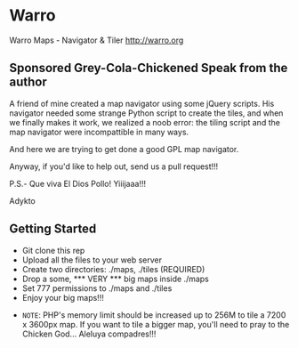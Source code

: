 Warro
=====

Warro Maps - Navigator &amp; Tiler
http://warro.org

## Sponsored Grey-Cola-Chickened Speak from the author

A friend of mine created a map navigator using some jQuery scripts. His navigator needed some strange Python script to create the tiles, and when we finally makes it work, we realized a noob error: the tiling script and the map navigator were incompattible in many ways.

And here we are trying to get done a good GPL map navigator.

Anyway, if you'd like to help out, send us a pull request!!!

P.S.- Que viva El Dios Pollo! Yiiijaaa!!!

Adykto

## Getting Started

- Git clone this rep
- Upload all the files to your web server
- Create two directories: ./maps, ./tiles  (REQUIRED)
- Drop a some, *** VERY *** big maps inside ./maps
- Set 777 permissions to ./maps and ./tiles
- Enjoy your big maps!!!

* `NOTE`: PHP's memory limit should be increased up to 256M to tile a 7200 x 3600px map. If you want to tile a bigger map, you'll need to pray to the Chicken God... Aleluya compadres!!!